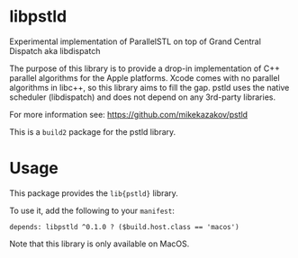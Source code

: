 # libpstld

Experimental implementation of ParallelSTL on top of Grand Central Dispatch aka libdispatch

The purpose of this library is to provide a drop-in implementation of C++ parallel algorithms for the Apple platforms.
Xcode comes with no parallel algorithms in libc++, so this library aims to fill the gap.
pstld uses the native scheduler (libdispatch) and does not depend on any 3rd-party libraries.

For more information see: https://github.com/mikekazakov/pstld

This is a `build2` package for the pstld library.

# Usage

This package provides the `lib{pstld}` library.

To use it, add the following to your `manifest`:

```
depends: libpstld ^0.1.0 ? ($build.host.class == 'macos')
```

Note that this library is only available on MacOS.
